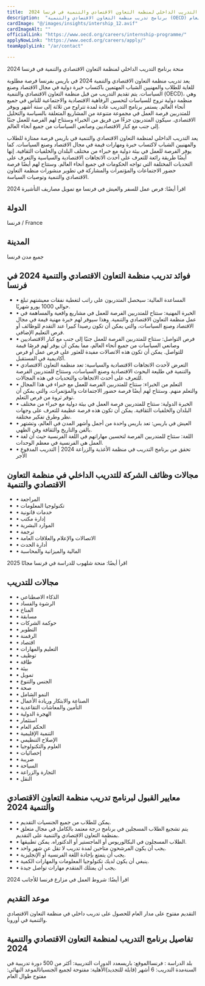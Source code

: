 ```yaml
---
title:  برنامج التدريب الداخلي لمنظمة التعاون الاقتصادي والتنمية في فرنسا 2024 
description:  "برنامج تدريب منظمة التعاون الاقتصادي والتنمية (OECD) في فرنسا 2024 براتب شهري 1000 يورو. التقديم مفتوح طوال العام." 
cardImage: "@/images/insights/intership_12.avif" 
cardImageAlt: "" 
officialLink: "https://www.oecd.org/careers/internship-programme/" 
applyNowLink: "https://www.oecd.org/careers/apply/" 
teamApplyLink: "/ar/contact"

---
```


منحة برنامج التدريب الداخلي لمنظمة التعاون الاقتصادي والتنمية في فرنسا 2024

يعد تدريب منظمة التعاون الاقتصادي والتنمية 2024 في باريس بفرنسا فرصة مطلوبة للغاية للطلاب والمهنيين الشباب المهتمين باكتساب خبرة دولية في مجال الاقتصاد وصنع السياسات. يتم تقديم التدريب من قبل منظمة التعاون الاقتصادي والتنمية (OECD)، وهي منظمة دولية تروج للسياسات لتحسين الرفاهية الاقتصادية والاجتماعية للناس في جميع أنحاء العالم. يستمر برنامج التدريب عادة لمدة تتراوح من ثلاثة إلى ستة أشهر ويوفر للمتدربين فرصة العمل في مجموعة متنوعة من المشاريع المتعلقة بالسياسة والتحليل الاقتصادي. سيكون المتدربون جزءًا من فريق من الخبراء وستتاح لهم الفرصة للعمل جنبًا إلى جنب مع كبار الاقتصاديين وصانعي السياسات من جميع أنحاء العالم.

يعد التدريب الداخلي لمنظمة التعاون الاقتصادي والتنمية في باريس فرصة ممتازة للطلاب والمهنيين الشباب لاكتساب خبرة ومهارات قيمة في مجال الاقتصاد وصنع السياسات. كما يوفر الفرصة للعمل في بيئة دولية مع خبراء من مختلف البلدان والخلفيات الثقافية. إنها أيضًا طريقة رائعة للتعرف على أحدث الاتجاهات الاقتصادية والسياسية والتعرف على التحديات المختلفة التي تواجه الحكومات في جميع أنحاء العالم. وستتاح لهم أيضًا فرصة حضور الاجتماعات والمؤتمرات والمشاركة في تطوير منشورات منظمة التعاون الاقتصادي والتنمية وتوصيات السياسة.

اقرأ أيضًا: فرص عمل للسفر والعيش في فرنسا مع تمويل مصاريف التأشيرة 2024

## الدولة

فرنسا / France

## المدينة

جميع مدن فرنسا

## فوائد تدريب منظمة التعاون الاقتصادي والتنمية 2024 في فرنسا

- • المساعدة المالية: سيحصل المتدربون على راتب لتغطية نفقات معيشتهم تبلغ حوالي 1000 يورو شهريًا.
- • الخبرة المهنية: ستتاح للمتدربين الفرصة للعمل في مشاريع واقعية والمساهمة في عمل منظمة التعاون الاقتصادي والتنمية. وهذا سيوفر لهم خبرة مهنية قيمة في مجال الاقتصاد وصنع السياسات، والتي يمكن أن تكون رصيدا كبيرا عند التقدم للوظائف أو فرص التعليم الإضافي.
- • فرص التواصل: ستتاح للمتدربين الفرصة للعمل جنبًا إلى جنب مع كبار الاقتصاديين وصانعي السياسات من جميع أنحاء العالم، مما يمكن أن يوفر لهم فرصًا قيمة للتواصل. يمكن أن تكون هذه الاتصالات مفيدة للعثور على فرص عمل أو فرص أكاديمية في المستقبل.
- • التعرض لأحدث الاتجاهات الاقتصادية والسياسية: تعد منظمة التعاون الاقتصادي والتنمية في طليعة البحوث الاقتصادية وصنع السياسات، وستتاح للمتدربين الفرصة للتعرف على أحدث الاتجاهات والتحديات في هذه المجالات.
- • التعلم من الخبراء: ستتاح للمتدربين الفرصة للعمل مع خبراء في هذا المجال والتعلم منهم. وستتاح لهم أيضًا فرصة حضور الاجتماعات والمؤتمرات، والتي يمكن أن توفر ثروة من فرص التعلم.
- • الخبرة الدولية: ستتاح للمتدربين فرصة العمل في بيئة دولية مع خبراء من مختلف البلدان والخلفيات الثقافية. يمكن أن تكون هذه فرصة عظيمة للتعرف على وجهات نظر وطرق تفكير مختلفة.
- • العيش في باريس: تعد باريس واحدة من أجمل وأشهر المدن في العالم، وتشتهر بالفن والتاريخ والثقافة وفن الطهي.
- • اللغة: ستتاح للمتدربين الفرصة لتحسين مهاراتهم في اللغة الفرنسية حيث أن لغة العمل هي الفرنسية في معظم الوحدات.
- • تحقق من برنامج التدريب في منظمة الأغذية والزراعة 2024 | التدريب المدفوع الأجر

## مجالات وظائف الشركة للتدريب الداخلي في منظمة التعاون الاقتصادي والتنمية

- • المراجعة
- • تكنولوجيا المعلومات
- • خدمات قانونية
- • إدارة مكتب
- • الموارد البشرية
- • ترجمة
- • الاتصالات والإعلام والعلاقات العامة
- • أدارة الحدث
- • المالية والميزانية والمحاسبة

اقرأ أيضًا: منحة شلهوب للدراسة في فرنسا مجانًا 2025

## مجالات للتدريب

- • الذكاء الاصطناعي
- • الرشوة والفساد
- • المناخ
- • مسابقة
- • حوكمة الشركات
- • التطوير
- • الرقمنة
- • اقتصاد
- • التعليم والمهارات
- • توظيف
- • طاقة
- • بيئة
- • تمويل
- • الجنس والتنوع
- • صحة
- • النمو الشامل
- • الصناعة والابتكار وريادة الأعمال
- • التأمين والمعاشات التقاعدية
- • الهجرة الدولية
- • استثمار
- • الحكم العام
- • التنمية الإقليمية
- • الإصلاح التنظيمي
- • العلوم والتكنولوجيا
- • إحصائيات
- • ضريبة
- • السياحة
- • التجارة والزراعة
- • النقل

## معايير القبول لبرنامج تدريب منظمة التعاون الاقتصادي والتنمية 2024

- • يمكن للطلاب من جميع الجنسيات التقديم.
- • يتم تشجيع الطلاب المسجلين في برنامج درجة معتمد بالكامل في مجال متعلق بمنظمة التعاون الاقتصادي والتنمية على التقديم.
- • الطلاب المسجلون في البكالوريوس أو الماجستير أو الدكتوراه. يمكن تطبيقها.
- • يجب أن يكون المرشحون متاحين لمدة تدريب لا تقل عن شهر واحد.
- • يجب أن يتمتع بإجادة اللغة الفرنسية أو الإنجليزية.
- • ينبغي أن يكون لديك تكنولوجيا المعلومات والمهارات الكمية.
- • يجب أن يمتلك المتقدم مهارات تواصل جيدة.

اقرأ أيضًا: شروط العمل في مزارع فرنسا للأجانب 2024

## موعد التقديم

التقديم مفتوح على مدار العام للحصول على تدريب داخلي في منظمة التعاون الاقتصادي والتنمية في أوروبا.

## تفاصيل برنامج التدريب لمنظمة التعاون الاقتصادي والتنمية 2024

بلد الدراسة : فرنساالموقع: باريسعدد الدورات التدريبية: أكثر من 500 دورة تدريبية في السنةمدة التدريب: 6 أشهر (قابلة للتجديد)الأهلية: مفتوحة لجميع الجنسياتالموعد النهائي: مفتوح طوال العام

